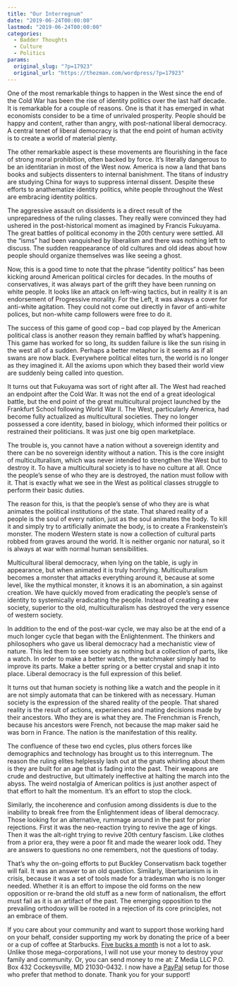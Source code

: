 ```yaml
---
title: "Our Interregnum"
date: "2019-06-24T00:00:00"
lastmod: "2019-06-24T00:00:00"
categories:
  - Badder Thoughts
  - Culture
  - Politics
params:
  original_slug: "?p=17923"
  original_url: "https://thezman.com/wordpress/?p=17923"
---
```


One of the most remarkable things to happen in the West since the end of
the Cold War has been the rise of identity politics over the last half
decade. It is remarkable for a couple of reasons. One is that it has
emerged in what economists consider to be a time of unrivaled
prosperity. People should be happy and content, rather than angry, with
post-national liberal democracy. A central tenet of liberal democracy is
that the end point of human activity is to create a world of material
plenty.

The other remarkable aspect is these movements are flourishing in the
face of strong moral prohibition, often backed by force. It’s literally
dangerous to be an identitarian in most of the West now. America is now
a land that bans books and subjects dissenters to internal banishment.
The titans of industry are studying China for ways to suppress internal
dissent. Despite these efforts to anathematize identity politics, white
people throughout the West are embracing identity politics.

The aggressive assault on dissidents is a direct result of the
unpreparedness of the ruling classes. They really were convinced they
had ushered in the post-historical moment as imagined by Francis
Fukuyama. The great battles of political economy in the 20th century
were settled. All the “isms” had been vanquished by liberalism and there
was nothing left to discuss. The sudden reappearance of old cultures and
old ideas about how people should organize themselves was like seeing a
ghost.

Now, this is a good time to note that the phrase “identity politics” has
been kicking around American political circles for decades. In the
mouths of conservatives, it was always part of the grift they have been
running on white people. It looks like an attack on left-wing tactics,
but in reality it is an endorsement of Progressive morality. For the
Left, it was always a cover for anti-white agitation. They could not
come out directly in favor of anti-white polices, but non-white camp
followers were free to do it.

The success of this game of good cop – bad cop played by the American
political class is another reason they remain baffled by what’s
happening. This game has worked for so long, its sudden failure is like
the sun rising in the west all of a sudden. Perhaps a better metaphor is
it seems as if all swans are now black. Everywhere political elites
turn, the world is no longer as they imagined it. All the axioms upon
which they based their world view are suddenly being called into
question.

It turns out that Fukuyama was sort of right after all. The West had
reached an endpoint after the Cold War. It was not the end of a great
ideological battle, but the end point of the great multicultural project
launched by the Frankfurt School following World War II. The West,
particularly America, had become fully actualized as multicultural
societies. They no longer possessed a core identity, based in biology,
which informed their politics or restrained their politicians. It was
just one big open marketplace.

The trouble is, you cannot have a nation without a sovereign identity
and there can be no sovereign identity without a nation. This is the
core insight of multiculturalism, which was never intended to strengthen
the West but to destroy it. To have a multicultural society is to have
no culture at all. Once the people’s sense of who they are is destroyed,
the nation must follow with it. That is exactly what we see in the West
as political classes struggle to perform their basic duties.

The reason for this, is that the people’s sense of who they are is what
animates the political institutions of the state. That shared reality of
a people is the soul of every nation, just as the soul animates the
body. To kill it and simply try to artificially animate the body, is to
create a Frankenstein’s monster. The modern Western state is now a
collection of cultural parts robbed from graves around the world. It is
neither organic nor natural, so it is always at war with normal human
sensibilities.

Multicultural liberal democracy, when lying on the table, is ugly in
appearance, but when animated it is truly horrifying. Multiculturalism
becomes a monster that attacks everything around it, because at some
level, like the mythical monster, it knows it is an abomination, a sin
against creation. We have quickly moved from eradicating the people’s
sense of identity to systemically eradicating the people. Instead of
creating a new society, superior to the old, multiculturalism has
destroyed the very essence of western society.

In addition to the end of the post-war cycle, we may also be at the end
of a much longer cycle that began with the Enlightenment. The thinkers
and philosophers who gave us liberal democracy had a mechanistic view of
nature. This led them to see society as nothing but a collection of
parts, like a watch. In order to make a better watch, the watchmaker
simply had to improve its parts. Make a better spring or a better
crystal and snap it into place. Liberal democracy is the full expression
of this belief.

It turns out that human society is nothing like a watch and the people
in it are not simply automata that can be tinkered with as necessary.
Human society is the expression of the shared reality of the people.
That shared reality is the result of actions, experiences and mating
decisions made by their ancestors. Who they are is what they are. The
Frenchman is French, because his ancestors were French, not because the
map maker said he was born in France. The nation is the manifestation of
this reality.

The confluence of these two end cycles, plus others forces like
demographics and technology has brought us to this interregnum. The
reason the ruling elites helplessly lash out at the gnats whirling about
them is they are built for an age that is fading into the past. Their
weapons are crude and destructive, but ultimately ineffective at halting
the march into the abyss. The weird nostalgia of American politics is
just another aspect of that effort to halt the momentum. It’s an effort
to stop the clock.

Similarly, the incoherence and confusion among dissidents is due to the
inability to break free from the Enlightenment ideas of liberal
democracy. Those looking for an alternative, rummage around in the past
for prior rejections. First it was the neo-reaction trying to revive the
age of kings. Then it was the alt-right trying to revive 20th century
fascism. Like clothes from a prior era, they were a poor fit and made
the wearer look odd. They are answers to questions no one remembers, not
the questions of today.

That’s why the on-going efforts to put Buckley Conservatism back
together will fail. It was an answer to an old question. Similarly,
libertarianism is in crisis, because it was a set of tools made for a
tradesman who is no longer needed. Whether it is an effort to impose the
old forms on the new opposition or re-brand the old stuff as a new form
of nationalism, the effort must fail as it is an artifact of the past.
The emerging opposition to the prevailing orthodoxy will be rooted in a
rejection of its core principles, not an embrace of them.

If you care about your community and want to support those working hard
on your behalf, consider supporting my work by donating the price of a
beer or a cup of coffee at
Starbucks. <a href="https://www.subscribestar.com/the-z-blog"
rel="noopener noreferrer">Five bucks a month</a> is not a lot to ask.
Unlike those mega-corporations, I will not use your money to destroy
your family and community. Or, you can send money to me at: Z Media LLC
P.O. Box 432 Cockeysville, MD 21030-0432. I now have a <a
href="https://www.paypal.com/cgi-bin/webscr?cmd=_s-xclick&amp;hosted_button_id=UDAS2Q8JYA6CN&amp;source=url"
rel="noopener noreferrer">PayPal</a> setup for those who prefer that
method to donate. Thank you for your support!
